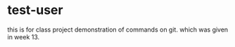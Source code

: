 # test-user
this is for class project demonstration of commands on git. 
which was given in week 13.
